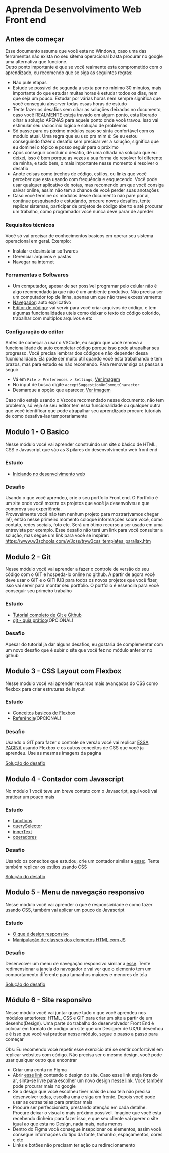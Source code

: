 # Aprenda Desenvolvimento Web Front end

## Antes de começar

Esse documento assume que você esta no Windows, caso uma das ferramentas não exista no seu sitema operacional basta procurar no google uma alternativa que funcione.\
Outro ponto importante é que se você realmente esta comprometido com o aprendizado, eu recomendo que se siga as seguintes regras:

- Não pule etapas
- Estude se possível de segunda a sexta por no mínimo 30 minutos, mais importante do que estudar muitas horas é estudar todos os dias, nem que seja um pouco. Estudar por várias horas nem sempre significa que você conseguiu absorver todas essas horas de estudo
- Tente fazer os desafios sem olhar as soluções deixadas no documento, caso você REALMENTE esteja travado em algum ponto, esta liberado olhar a solução APENAS para aquele ponto onde você travou. Isso vai estimular seu raciocínio lógico e solução de problemas
- Só passe para os póximo módulos caso se sinta confortável com os modulo atual. Uma regra que eu uso pra mim é: Se eu estou conseguindo fazer o desafio sem precisar ver a solução, significa que eu dominei o tópico e posso seguir para o próximo
- Após conseguir concluir o desafio, dê uma olhada na solução que eu deixei, isso é bom porque as vezes a sua forma de resolver foi diferente da minha, e tudo bem, o mais importante nesse momento é resolver o desafio
- Anote coisas como trechos de código, estilos, ou links que você perceber que esta usando com frequência e esquecendo. Você pode usar qualquer aplicativo de notas, mas recomendo um que você consiga salvar online, assim não tem a chance de você perder suas anotações
- Caso você termine os módulos desse documento não pare por ai, continue pesquisando e estudando, procure novos desafios, tente replicar sistemas, participar de projetos de código aberto e até procurar um trabalho, como programador você nunca deve parar de apreder

### Requisitos técnicos

Você só vai precisar de conhecimentos basicos em operar seu sistema operacional em geral. Exemplo: 

- Instalar e desinstalar softwares
- Gerenciar arquivos e pastas
- Navegar na internet

### Ferramentas e Softwares

- Um computador, apesar de ser possível programar pelo celular não é algo recomendado ja que não é um ambiente produtivo. Não precisa ser um computador top de linha, apenas um que não trave excessivamente
- [Navegador](https://www.google.com/intl/pt-BR/chrome/): auto explicativo
- [Editor de código](https://code.visualstudio.com/): vai servir para você criar arquivos de código, e tem algumas funcionalidades uteis como deixar o texto do código colorido, trabalhar com multiplos arquivos e etc

### Configuração do editor

Antes de começar a usar o VSCode, eu sugiro que você remova a funcionalidade de auto completar código porque isso pode atrapalhar seu progresso. Você precisa lembrar dos códigos e não depender dessa fucnionalidade. Ela pode ser muito útil quando você esta trabalhando e tem prazos, mas para estudo eu não recomendo. Para remover siga os passos a seguir

- Vá em `File > Preferences > Settings`, [Ver imagem](https://github.com/RodrigoWebDev/frontend-school/assets/30677819/6f24dfb5-6554-4b44-b799-049078444e11)
- No input de busca digite `acceptSuggestionOnCommitCharacter`
- Desmarque a opção que aparecer, [Ver imagem](https://github.com/RodrigoWebDev/frontend-school/assets/30677819/824e2aae-8f80-457f-8f19-48d28c1312bb)

Caso não esteja usando o Vscode recomendado nesse documento, não tem problema, só veja se seu editor tem essa funcionalidade ou qualquer outra que você identificar que pode atrapalhar seu aprendizado procure tutoriais de como desativa-las  temporariamente

## Modulo 1 - O Basico

Nesse módulo você vai aprender construindo um site o básico de HTML, CSS e Javascript que são as 3 pilares do desenvolvimento web front end

### Estudo

- [Iniciando no desenvolvimento web](https://developer.mozilla.org/pt-BR/docs/Learn/Getting_started_with_the_web/Installing_basic_software)

### Desafio

Usando o que você aprendeu, crie o seu portfolio Front end. O Portfolio é um site onde você mostra os projetos que você ja desenvolveu e que comprova sua experiência.\
Provavelmente você não tem nenhum projeto para mostrar(vamos chegar la!), então nesse primeiro momento coloque informações sobre você, como contato, redes sociais, foto etc. Será um ótimo recurso a ser usado em uma entrevista por exemplo. Esse desafio não terá um link para você consultar a solução, mas segue um link para você se inspirar: https://www.w3schools.com/w3css/tryw3css_templates_parallax.htm

## Modulo 2 - Git

Nesse módulo você vai aprender a fazer o controle de versão do seu código com o GIT e hospeda-lo online no github. A partir de agora você deve usar o GIT e o GITHUB para todos os novos projetos que você fizer, isso vai servir para montar seu portfolio. O portfolio é essencila para você conseguir seu primeiro trabalho

### Estudo

- [Tutorial completo de GIt e Github](https://www.youtube.com/watch?v=kB5e-gTAl_s)
- [git - guia prático](https://rogerdudler.github.io/git-guide/index.pt_BR.html)(OPCIONAL)

### Desafio

Apesar do tutorial ja dar alguns desafios, eu gostaria de complementar com um novo desafio que é subir o site que você fez no módulo anterior no github

## Modulo 3 - CSS Layout com Flexbox

Nesse modulo você vai aprender recursos mais avançados do CSS como flexbox para criar estruturas de layout

### Estudo

- [Conceitos basicos de Flexbox](https://developer.mozilla.org/pt-BR/docs/Web/CSS/CSS_Flexible_Box_Layout/Basic_Concepts_of_Flexbox)
- [Referência](https://origamid.com/projetos/flexbox-guia-completo/)(OPCIONAL)

### Desafio

Usando o GIT para fazer o controle de versão você vai replicar [ESSA PAGINA](https://codepen.io/RodrigoWebDev/full/wvmVxmZ) usando Flexbox e os outros conceitos de CSS que você ja aprendeu. Use as mesmas imagens da pagina

[Solução do desafio](https://codepen.io/RodrigoWebDev/pen/wvmVxmZ?editors=0100)

## Modulo 4 - Contador com Javascript

No módulo 1 você teve um breve contato com o Javascript, aqui você vai praticar um pouco mais

### Estudo

- [functions](https://www.w3schools.com/js/js_functions.asp)
- [querySelector](https://www.w3schools.com/jsref/met_document_queryselector.asp)
- [innerText](https://www.w3schools.com/jsref/prop_node_innertext.asp)
- [operadores](https://www.w3schools.com/js/js_operators.asp)

### Desafio

Usando os conecitos que estudou, crie um contador similar a [esse:](https://codepen.io/RodrigoWebDev/full/NWYggeG). Tente também replicar os estilos usando CSS

[Solução do desafio](https://codepen.io/RodrigoWebDev/pen/NWYggeG)

## Modulo 5 - Menu de navegação responsivo

Nesse módulo você vai aprender o que é responsividade e como fazer usando CSS, também vai aplicar um pouco de Javascript

### Estudo

- [O que é design responsivo](https://developer.mozilla.org/pt-BR/docs/Learn/CSS/CSS_layout/Responsive_Design)
- [Manipulação de classes dos elementos HTML com JS](https://www.w3schools.com/jsref/prop_element_classlist.asp)

### Desafio

Desenvolver um menu de navegação responsivo similar a [esse](https://codepen.io/RodrigoWebDev/full/RwKBJyW). Tente redimensionar a janela do navegador e vai ver que o elemento tem um comportamento diferente para tamanhos maiores e menores de tela

[Solução do desafio](https://codepen.io/RodrigoWebDev/pen/RwKBJyW?editors=0010)

## Módulo 6 - Site responsivo

Nesse módulo você vai juntar quase tudo o que você aprendeu nos módulos anteriores: HTML, CSS e GIT para criar um site a partir de um desenho(Design). Uma parte do trabalho do desenvolvedor Front End é colocar em formato de código um site que um Designer de UX/UI desenhou e é isso que você vai praticar nesse módulo, segue o passo a passo para começar

Obs: Eu recomendo você repetir esse exercício até se sentir confortável em replicar websites com código. Não precisa ser o mesmo design, você pode usar qualquer outro que encontrar

- Criar uma conta no Figma
- Abrir [esse link](https://www.figma.com/file/5kvVZQrSXWO8SB4LPBakfr/homepage-(Community)?type=design&node-id=0-405&t=RJLoV2BBuC2XbRPH-0) contendo o design do site. Caso esse link eteja fora do ar, sinta-se livre para escolher um novo design [nesse link](https://www.uxcrush.com/figma-website-templates/). Você também pode procurar mais no google
- Se o design que você escolheu tiver mais de uma tela não precisa desenvolver todas, escolha uma e siga em frente. Depois você pode usar as outras telas para praticar mais
- Procure ser perfeccionista, prestando atenção em cada detalhe. Procure deixar o visual o mais próximo possível. Imagine que você esta recebendo dinheiro para fazer isso, e que seu cliente vai querer o site igual ao que esta no Design, nada mais, nada menos
- Dentro do Figma você consegue insepcionar os elementos, assim você consegue informações do tipo da fonte, tamanho, espaçamentos, cores e etc
- Links e botões não precisam ter ação ou redirecionamento
